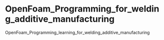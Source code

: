 # OpenFoam_Programming_for_welding_additive_manufacturing
OpenFoam_Programming_learning_for_welding_additive_manufacturing
